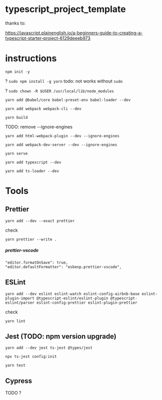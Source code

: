 # typescript_project_template

thanks to:

https://javascript.plainenglish.io/a-beginners-guide-to-creating-a-typescript-starter-project-6129deeeb973

# instructions

`npm init -y`

? `sudo npm install -g yarn` todo: not works without `sudo`

? `sudo chown -R $USER /usr/local/lib/node_modules`

`yarn add @babel/core babel-preset-env babel-loader --dev`

`yarn add webpack webpack-cli --dev`

`yarn build`

TODO: remove --ignore-engines

`yarn add html-webpack-plugin --dev --ignore-engines`

`yarn add webpack-dev-server --dev --ignore-engines`

`yarn serve`

`yarn add typescript --dev`

`yarn add ts-loader --dev`

# Tools

## Prettier

`yarn add --dev --exact prettier`

check

`yarn prettier --write .`

##### prettier-vscode

```
"editor.formatOnSave": true,
"editor.defaultFormatter": "esbenp.prettier-vscode",
```

## ESLint

```
yarn add --dev eslint eslint-watch eslint-config-airbnb-base eslint-plugin-import @typescript-eslint/eslint-plugin @typescript-eslint/parser eslint-config-prettier eslint-plugin-prettier
```

check

`yarn lint`

## Jest (TODO: npm version upgrade)

`yarn add --dev jest ts-jest @types/jest`

`npx ts-jest config:init`

`yarn test`

## Cypress

TODO ?
